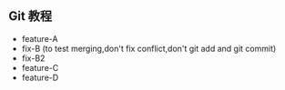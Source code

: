 ## Git 教程

- feature-A
- fix-B
(to test merging,don't fix conflict,don't git add and git commit)
- fix-B2
- feature-C
- feature-D
